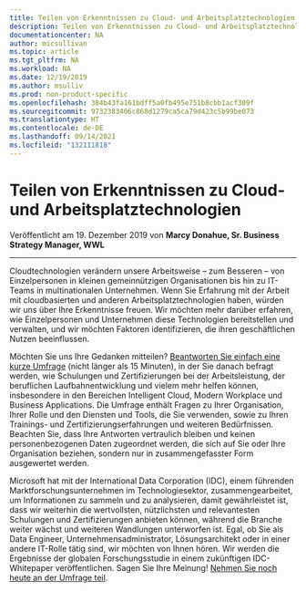 ```yaml
---
title: Teilen von Erkenntnissen zu Cloud- und Arbeitsplatztechnologien | Microsoft-Dokumentation
description: Teilen von Erkenntnissen zu Cloud- und Arbeitsplatztechnologien
documentationcenter: NA
author: micsullivan
ms.topic: article
ms.tgt_pltfrm: NA
ms.workload: NA
ms.date: 12/19/2019
ms.author: msulliv
ms.prod: non-product-specific
ms.openlocfilehash: 384b43fa161bdff5a0fb495e751b8cbb1acf309f
ms.sourcegitcommit: 9732383406c868d1279ca5ca79d423c5b99be073
ms.translationtype: HT
ms.contentlocale: de-DE
ms.lasthandoff: 09/14/2021
ms.locfileid: "132111818"
---
```

# <a name="share-your-insights-on-cloud-and-workplace-technologies"></a>Teilen von Erkenntnissen zu Cloud- und Arbeitsplatztechnologien

Veröffentlicht am 19. Dezember 2019 von **Marcy Donahue, Sr. Business Strategy Manager, WWL**

___

Cloudtechnologien verändern unsere Arbeitsweise – zum Besseren – von Einzelpersonen in kleinen gemeinnützigen Organisationen bis hin zu IT-Teams in multinationalen Unternehmen. Wenn Sie Erfahrung mit der Arbeit mit cloudbasierten und anderen Arbeitsplatztechnologien haben, würden wir uns über Ihre Erkenntnisse freuen. Wir möchten mehr darüber erfahren, wie Einzelpersonen und Unternehmen diese Technologien bereitstellen und verwalten, und wir möchten Faktoren identifizieren, die ihren geschäftlichen Nutzen beeinflussen.

Möchten Sie uns Ihre Gedanken mitteilen? [Beantworten Sie einfach eine kurze Umfrage](http://selfserve.decipherinc.com/survey/selfserve/2192/190605?list=4#?) (nicht länger als 15 Minuten), in der Sie danach befragt werden, wie Schulungen und Zertifizierungen bei der Arbeitsleistung, der beruflichen Laufbahnentwicklung und vielem mehr helfen können, insbesondere in den Bereichen Intelligent Cloud, Modern Workplace und Business Applications. Die Umfrage enthält Fragen zu Ihrer Organisation, Ihrer Rolle und den Diensten und Tools, die Sie verwenden, sowie zu Ihren Trainings- und Zertifizierungserfahrungen und weiteren Bedürfnissen. Beachten Sie, dass Ihre Antworten vertraulich bleiben und keinen personenbezogenen Daten zugeordnet werden, die sich auf Sie oder Ihre Organisation beziehen, sondern nur in zusammengefasster Form ausgewertet werden.

Microsoft hat mit der International Data Corporation (IDC), einem führenden Marktforschungsunternehmen im Technologiesektor, zusammengearbeitet, um Informationen zu sammeln und zu analysieren, damit gewährleistet ist, dass wir weiterhin die wertvollsten, nützlichsten und relevantesten Schulungen und Zertifizierungen anbieten können, während die Branche weiter wächst und weiteren Wandlungen unterworfen ist. Egal, ob Sie als Data Engineer, Unternehmensadministrator, Lösungsarchitekt oder in einer andere IT-Rolle tätig sind, wir möchten von Ihnen hören. Wir werden die Ergebnisse der globalen Forschungsstudie in einem zukünftigen IDC-Whitepaper veröffentlichen. Sagen Sie Ihre Meinung! [Nehmen Sie noch heute an der Umfrage teil](http://selfserve.decipherinc.com/survey/selfserve/2192/190605?list=4#?).